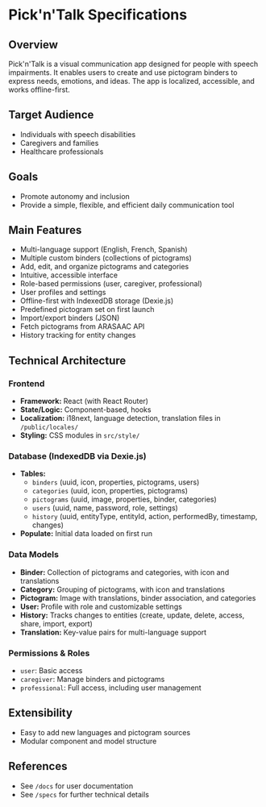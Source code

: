 # Pick'n'Talk Specifications

## Overview

Pick'n'Talk is a visual communication app designed for people with speech impairments. It enables users to create and use pictogram binders to express needs, emotions, and ideas. The app is localized, accessible, and works offline-first.

## Target Audience

- Individuals with speech disabilities
- Caregivers and families
- Healthcare professionals

## Goals

- Promote autonomy and inclusion
- Provide a simple, flexible, and efficient daily communication tool

## Main Features

- Multi-language support (English, French, Spanish)
- Multiple custom binders (collections of pictograms)
- Add, edit, and organize pictograms and categories
- Intuitive, accessible interface
- Role-based permissions (user, caregiver, professional)
- User profiles and settings
- Offline-first with IndexedDB storage (Dexie.js)
- Predefined pictogram set on first launch
- Import/export binders (JSON)
- Fetch pictograms from ARASAAC API
- History tracking for entity changes

## Technical Architecture

### Frontend

- **Framework:** React (with React Router)
- **State/Logic:** Component-based, hooks
- **Localization:** i18next, language detection, translation files in `/public/locales/`
- **Styling:** CSS modules in `src/style/`

### Database (IndexedDB via Dexie.js)

- **Tables:**
  - `binders` (uuid, icon, properties, pictograms, users)
  - `categories` (uuid, icon, properties, pictograms)
  - `pictograms` (uuid, image, properties, binder, categories)
  - `users` (uuid, name, password, role, settings)
  - `history` (uuid, entityType, entityId, action, performedBy, timestamp, changes)
- **Populate:** Initial data loaded on first run

### Data Models

- **Binder:** Collection of pictograms and categories, with icon and translations
- **Category:** Grouping of pictograms, with icon and translations
- **Pictogram:** Image with translations, binder association, and categories
- **User:** Profile with role and customizable settings
- **History:** Tracks changes to entities (create, update, delete, access, share, import, export)
- **Translation:** Key-value pairs for multi-language support

### Permissions & Roles

- `user`: Basic access
- `caregiver`: Manage binders and pictograms
- `professional`: Full access, including user management

## Extensibility

- Easy to add new languages and pictogram sources
- Modular component and model structure

## References

- See `/docs` for user documentation
- See `/specs` for further technical details

